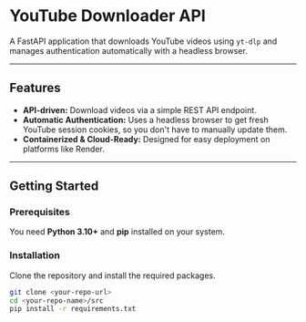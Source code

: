 # YouTube Downloader API

A FastAPI application that downloads YouTube videos using `yt-dlp` and manages authentication automatically with a headless browser.

---

##  Features

* **API-driven:** Download videos via a simple REST API endpoint.
* **Automatic Authentication:** Uses a headless browser to get fresh YouTube session cookies, so you don't have to manually update them.
* **Containerized & Cloud-Ready:** Designed for easy deployment on platforms like Render.

---

## Getting Started

### Prerequisites

You need **Python 3.10+** and **pip** installed on your system.

### Installation

Clone the repository and install the required packages.

```bash
git clone <your-repo-url>
cd <your-repo-name>/src
pip install -r requirements.txt